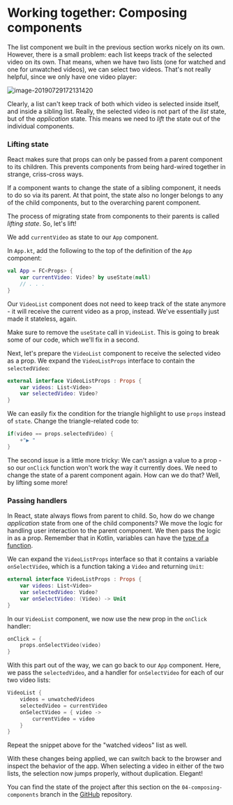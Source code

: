 # Working together: Composing components

The list component we built in the previous section works nicely on its own.
However, there is a small problem: each list keeps track of the selected video on its own.
That means, when we have two lists (one for watched and one for unwatched videos), we can select two videos.
That's not really helpful, since we only have one video player:

![image-20190729172131420](./assets/image-20190729172131420.png)

Clearly, a list can't keep track of both which video is selected inside itself, and inside a sibling list.
Really, the selected video is not part of the _list_ state, but of the _application_ state.
This means we need to *lift* the state out of the individual components.

### Lifting state

React makes sure that props can only be passed from a parent component to its children.
This prevents components from being hard-wired together in strange, criss-cross ways.

If a component wants to change the state of a sibling component, it needs to do so via its parent.
At that point, the state also no longer belongs to any of the child components, but to the overarching parent component.

The process of migrating state from components to their parents is called *lifting state*. So, let's lift!

We add `currentVideo` as state to our `App` component. 

In `App.kt`, add the following to the top of the definition of the `App` component:

```kotlin
val App = FC<Props> {
    var currentVideo: Video? by useState(null)
    // . . .
}
```

Our `VideoList` component does not need to keep track of the state anymore -
it will receive the current video as a prop, instead.
We've essentially just made it stateless, again.

Make sure to remove the `useState` call in `VideoList`.
This is going to break some of our code, which we'll fix in a second.

Next, let's prepare the `VideoList` component to receive the selected video as a prop. 
We expand the `VideoListProps` interface to contain the `selectedVideo`:

```kotlin
external interface VideoListProps : Props {
    var videos: List<Video>
    var selectedVideo: Video?
}
```

We can easily fix the condition for the triangle highlight to use `props` instead of `state`.
Change the triangle-related code to:

```kotlin
if(video == props.selectedVideo) {
    +"▶ "
}
```

The second issue is a little more tricky: We can't assign a value to a prop -
so our `onClick` function won't work the way it currently does.
We need to change the state of a parent component again.
How can we do that?
Well, by lifting some more!

### Passing handlers

In React, state always flows from parent to child.
So, how do we change _application_ state from one of the child components?
We move the logic for handling user interaction to the parent component.
We then pass the logic in as a prop. Remember that in Kotlin, variables can have the [type of a function](https://kotlinlang.org/docs/reference/lambdas.html#function-types).

We can expand the `VideoListProps` interface so that it contains a variable `onSelectVideo`,
which is a function taking a `Video` and returning `Unit`:

```kotlin
external interface VideoListProps : Props {
    var videos: List<Video>
    var selectedVideo: Video?
    var onSelectVideo: (Video) -> Unit
}
```

In our `VideoList` component, we now use the new prop in the `onClick` handler:

```kotlin
onClick = {
    props.onSelectVideo(video)
}
```

With this part out of the way, we can go back to our `App` component.
Here, we pass the `selectedVideo`, and a handler for `onSelectVideo` for each of our two video lists:

```kotlin
VideoList {
    videos = unwatchedVideos
    selectedVideo = currentVideo
    onSelectVideo = { video ->
        currentVideo = video
    }
}
```

Repeat the snippet above for the "watched videos" list as well.

With these changes being applied, we can switch back to the browser and inspect the behavior of the app.
When selecting a video in either of the two lists, the selection now jumps properly, without duplication.
Elegant!

You can find the state of the project after this section on the `04-composing-components` branch in the [GitHub](https://github.com/kotlin-hands-on/web-app-react-kotlin-js-gradle/tree/04-composing-components) repository.
